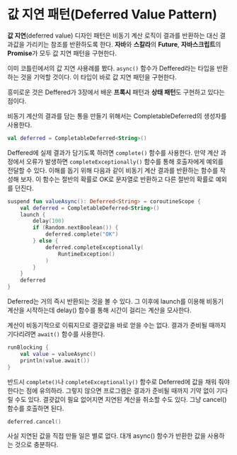 # 값 지연 패턴(Deferred Value Pattern)

**값 지연**(deferred value) 디자인 패턴은 비동기 계산 로직이 결과를 반환하는 대신 결과값을 가리키는 참조를 반환하도록 한다. **자바**와 **스칼라**의 **Future**, **자바스크립트**의 **Promise**가 모두 값 지연 패턴을 구현한다.

이미 코틀린에서의 값 지연 사용례를 봤다. `async()` 함수가 Deffered라는 타입을 반환하는 것을 기억할 것이다. 이 타입이 바로 값 지연 패턴을 구현한다.

흥미로운 것은 Deffered가 3장에서 배운 **프록시** 패턴과 **상태 패턴**도 구현하고 있다는 점이다.

비동기 계산의 결과를 담는 통을 만들기 위해서는 CompletableDeferred의 생성자를 사용한다.

```kotlin
val deferred = CompletableDeferred<String>()
```

Deffered에 실제 결과가 담기도록 하려면 `complete()` 함수를 사용한다. 만약 계산 과정에서 오류가 발생하면 `completeExceptionally()` 함수를 통해 호출자에게 예외를 전달할 수 있다. 이해를 돕기 위해 다음과 같이 비동기 계산 결과를 반환하는 함수를 작성해 보자. 이 함수는 절반의 확률로 OK로 문자열로 반환하고 다른 절반의 확률로 예외를 던진다.

```kotlin
suspend fun valueAsync(): Deferred<String> = coroutineScope {
    val deferred = CompletableDeferred<String>()
    launch {
        delay(100)
        if (Random.nextBoolean()) {
            deferred.complete("OK")
        } else {
            deferred.completeExceptionally(
                RuntimeException()
            )
        }
    }
    deferred
}
```

Deferred는 거의 즉시 반환되는 것을 볼 수 있다. 그 이후에 launch를 이용해 비동기 계산을 시작하는데 delay() 함수를 통해 시간이 걸리는 계산을 모사한다.

계산이 비동기적으로 이뤄지므로 결괏값을 바로 얻을 수는 없다. 결과가 준비될 때까지 기다리려면 `await()` 함수를 사용한다.

```kotlin
runBlocking {
    val value = valueAsync()
    println(value.await())
}
```

반드시 `complete()`나 `completeExceptionally()` 함수로 Deferred에 값을 채워 줘야 한다는 점에 유의하라. 그렇지 않으면 프로그램은 결과가 준비될 때까지 기약 없이 기다릴 수도 있다. 결괏값이 필요 없어지면 지연된 계산을 취소할 수도 있다. 그냥 cancel() 함수를 호출하면 된다.

```kotlin
deferred.cancel()
```

사실 지연된 값을 직접 만들 일은 별로 없다. 대개 async() 함수가 반환한 값을 사용하는 것으로 충분하다.
